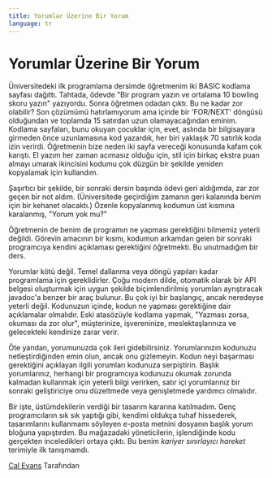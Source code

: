 ```yaml
---
title: Yorumlar Üzerine Bir Yorum
language: tr
---
```


# Yorumlar Üzerine Bir Yorum

Üniversitedeki ilk programlama dersimde öğretmenim iki BASIC kodlama sayfası dağıttı. Tahtada, ödevde "Bir program yazın ve ortalama 10 bowling skoru yazın" yazıyordu. Sonra öğretmen odadan çıktı. Bu ne kadar zor olabilir? Son çözümümü hatırlamıyorum ama içinde bir 'FOR/NEXT' döngüsü olduğundan ve toplamda 15 satırdan uzun olamayacağından eminim. Kodlama sayfaları, bunu okuyan çocuklar için, evet, aslında bir bilgisayara girmeden önce uzunlamasına kod yazardık, her biri yaklaşık 70 satırlık koda izin verirdi. Öğretmenin bize neden iki sayfa vereceği konusunda kafam çok karıştı. El yazım her zaman acımasız olduğu için, stil için birkaç ekstra puan almayı umarak ikincisini kodumu çok düzgün bir şekilde yeniden kopyalamak için kullandım.

Şaşırtıcı bir şekilde, bir sonraki dersin başında ödevi geri aldığımda, zar zor geçen bir not aldım. (Üniversitede geçirdiğim zamanın geri kalanında benim için bir kehanet olacaktı.) Özenle kopyalanmış kodumun üst kısmına karalanmış, "Yorum yok mu?"

Öğretmenin de benim de programın ne yapması gerektiğini bilmemiz yeterli değildi. Görevin amacının bir kısmı, kodumun arkamdan gelen bir sonraki programcıya kendini açıklaması gerektiğini öğretmekti. Bu unutmadığım bir ders.

Yorumlar kötü değil. Temel dallanma veya döngü yapıları kadar programlama için gereklidirler. Çoğu modern dilde, otomatik olarak bir API belgesi oluşturmak için uygun şekilde biçimlendirilmiş yorumları ayrıştıracak javadoc'a benzer bir araç bulunur. Bu çok iyi bir başlangıç, ancak neredeyse yeterli değil. Kodunuzun içinde, kodun ne yapması gerektiğine dair açıklamalar olmalıdır. Eski atasözüyle kodlama yapmak, "Yazması zorsa, okuması da zor olur", müşterinize, işvereninize, meslektaşlarınıza ve gelecekteki kendinize zarar verir.

Öte yandan, yorumunuzda çok ileri gidebilirsiniz. Yorumlarınızın kodunuzu netleştirdiğinden emin olun, ancak onu gizlemeyin. Kodun neyi başarması gerektiğini açıklayan ilgili yorumları kodunuza serpiştirin. Başlık yorumlarınız, herhangi bir programcıya kodunuzu okumak zorunda kalmadan kullanmak için yeterli bilgi verirken, satır içi yorumlarınız bir sonraki geliştiriciye onu düzeltmede veya genişletmede yardımcı olmalıdır.

Bir işte, üstümdekilerin verdiği bir tasarım kararına katılmadım. Genç programcıların sık sık yaptığı gibi, kendimi oldukça tuhaf hissederek, tasarımlarını kullanmamı söyleyen e-posta metnini dosyanın başlık yorum bloğuna yapıştırdım. Bu mağazadaki yöneticilerin, işlendiğinde kodu gerçekten inceledikleri ortaya çıktı. Bu benim *kariyer sınırlayıcı hareket* terimiyle ilk tanışmamdı.

[Cal Evans](http://programmer.97things.oreilly.com/wiki/index.php/Cal_Evans) Tarafından